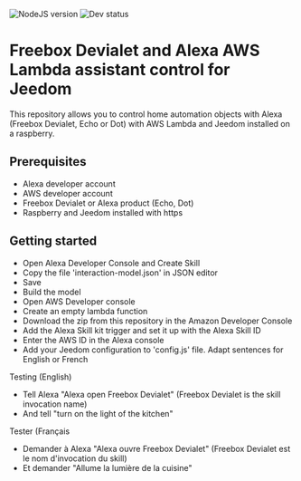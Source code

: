 ![NodeJS version](https://img.shields.io/badge/node-v8.10-green.svg) ![Dev status](https://img.shields.io/badge/status-development-orange.svg)

# Freebox Devialet and Alexa AWS Lambda assistant control for Jeedom

This repository allows you to control home automation objects with Alexa (Freebox Devialet, Echo or Dot) with AWS Lambda and Jeedom installed on a raspberry.

Prerequisites
-------------
- Alexa developer account
- AWS developer account
- Freebox Devialet or Alexa product (Echo, Dot)
- Raspberry and Jeedom installed with https


Getting started
-------------
- Open Alexa Developer Console and Create Skill
- Copy the file 'interaction-model.json' in JSON editor
- Save
- Build the model
- Open AWS Developer console
- Create an empty lambda function
- Download the zip from this repository in the Amazon Developer Console
- Add the Alexa Skill kit trigger and set it up with the Alexa Skill ID
- Enter the AWS ID in the Alexa console
- Add your Jeedom configuration to 'config.js' file. Adapt sentences for English or French

Testing (English)
- Tell Alexa "Alexa open Freebox Devialet" (Freebox Devialet is the skill invocation name)
- And tell "turn on the light of the kitchen"

Tester (Français
- Demander à Alexa "Alexa ouvre Freebox Devialet" (Freebox Devialet est le nom d'invocation du skill)
- Et demander "Allume la lumière de la cuisine"
